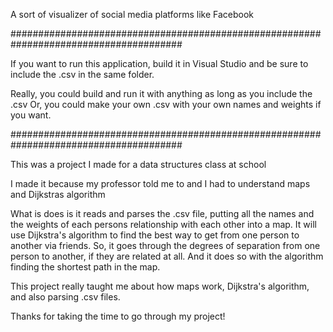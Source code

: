 A sort of visualizer of social media platforms like Facebook

#######################################################################################

If you want to run this application, build it in Visual Studio and be sure to include the .csv in the same folder.

Really, you could build and run it with anything as long as you include the .csv
Or, you could make your own .csv with your own names and weights if you want.

#######################################################################################

This was a project I made for a data structures class at school

I made it because my professor told me to and I had to understand maps and Dijkstras algorithm

What is does is it reads and parses the .csv file, putting all the names and the weights of each persons relationship with each other into a map. It will use Dijkstra's algorithm to find the best way to get from one person to another via friends.
So, it goes through the degrees of separation from one person to another, if they are related at all.
And it does so with the algorithm finding the shortest path in the map.

This project really taught me about how maps work, Dijkstra's algorithm, and also parsing .csv files.

Thanks for taking the time to go through my project!
